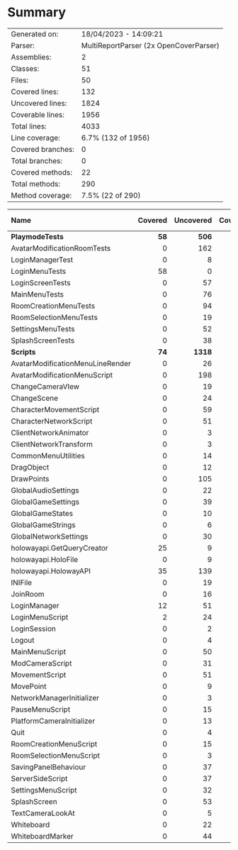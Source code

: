 ﻿# Summary
|||
|:---|:---|
| Generated on: | 18/04/2023 - 14:09:21 |
| Parser: | MultiReportParser (2x OpenCoverParser) |
| Assemblies: | 2 |
| Classes: | 51 |
| Files: | 50 |
| Covered lines: | 132 |
| Uncovered lines: | 1824 |
| Coverable lines: | 1956 |
| Total lines: | 4033 |
| Line coverage: | 6.7% (132 of 1956) |
| Covered branches: | 0 |
| Total branches: | 0 |
| Covered methods: | 22 |
| Total methods: | 290 |
| Method coverage: | 7.5% (22 of 290) |

|**Name**|**Covered**|**Uncovered**|**Coverable**|**Total**|**Line coverage**|**Covered**|**Total**|**Branch coverage**|**Covered**|**Total**|**Method coverage**|
|:---|---:|---:|---:|---:|---:|---:|---:|---:|---:|---:|---:|
|**PlaymodeTests**|**58**|**506**|**564**|**1262**|**10.2%**|**0**|**0**|****|**12**|**107**|**11.2%**|
|AvatarModificationRoomTests|0|162|162|327|0%|0|0||0|25|0%|
|LoginManagerTest|0|8|8|28|0%|0|0||0|2|0%|
|LoginMenuTests|58|0|58|105|100%|0|0||12|12|100%|
|LoginScreenTests|0|57|57|204|0%|0|0||0|10|0%|
|MainMenuTests|0|76|76|242|0%|0|0||0|15|0%|
|RoomCreationMenuTests|0|94|94|144|0%|0|0||0|17|0%|
|RoomSelectionMenuTests|0|19|19|46|0%|0|0||0|5|0%|
|SettingsMenuTests|0|52|52|92|0%|0|0||0|13|0%|
|SplashScreenTests|0|38|38|74|0%|0|0||0|8|0%|
|**Scripts**|**74**|**1318**|**1392**|**3178**|**5.3%**|**0**|**0**|****|**10**|**183**|**5.4%**|
|AvatarModificationMenuLineRender|0|26|26|44|0%|0|0||0|3|0%|
|AvatarModificationMenuScript|0|198|198|316|0%|0|0||0|25|0%|
|ChangeCameraVIew|0|19|19|38|0%|0|0||0|2|0%|
|ChangeScene|0|24|24|64|0%|0|0||0|2|0%|
|CharacterMovementScript|0|59|59|104|0%|0|0||0|3|0%|
|CharacterNetworkScript|0|51|51|111|0%|0|0||0|7|0%|
|ClientNetworkAnimator|0|3|3|14|0%|0|0||0|1|0%|
|ClientNetworkTransform|0|3|3|14|0%|0|0||0|1|0%|
|CommonMenuUtilities|0|14|14|23|0%|0|0||0|2|0%|
|DragObject|0|12|12|27|0%|0|0||0|3|0%|
|DrawPoints|0|105|105|164|0%|0|0||0|6|0%|
|GlobalAudioSettings|0|22|22|36|0%|0|0||0|7|0%|
|GlobalGameSettings|0|39|39|61|0%|0|0||0|6|0%|
|GlobalGameStates|0|10|10|27|0%|0|0||0|3|0%|
|GlobalGameStrings|0|6|6|12|0%|0|0||0|2|0%|
|GlobalNetworkSettings|0|30|30|68|0%|0|0||0|7|0%|
|holowayapi.GetQueryCreator|25|9|34|86|73.5%|0|0||3|3|100%|
|holowayapi.HoloFile|0|9|9|407|0%|0|0||0|8|0%|
|holowayapi.HolowayAPI|35|139|174|407|20.1%|0|0||4|8|50%|
|INIFile|0|19|19|39|0%|0|0||0|5|0%|
|JoinRoom|0|16|16|36|0%|0|0||0|1|0%|
|LoginManager|12|51|63|167|19%|0|0||2|6|33.3%|
|LoginMenuScript|2|24|26|50|7.6%|0|0||1|4|25%|
|LoginSession|0|2|2|12|0%|0|0||0|1|0%|
|Logout|0|4|4|13|0%|0|0||0|1|0%|
|MainMenuScript|0|50|50|87|0%|0|0||0|11|0%|
|ModCameraScript|0|31|31|51|0%|0|0||0|3|0%|
|MovementScript|0|51|51|111|0%|0|0||0|7|0%|
|MovePoint|0|9|9|27|0%|0|0||0|3|0%|
|NetworkManagerInitializer|0|3|3|14|0%|0|0||0|1|0%|
|PauseMenuScript|0|15|15|31|0%|0|0||0|1|0%|
|PlatformCameraInitializer|0|13|13|26|0%|0|0||0|1|0%|
|Quit|0|4|4|13|0%|0|0||0|1|0%|
|RoomCreationMenuScript|0|15|15|34|0%|0|0||0|4|0%|
|RoomSelectionMenuScript|0|3|3|11|0%|0|0||0|1|0%|
|SavingPanelBehaviour|0|37|37|59|0%|0|0||0|7|0%|
|ServerSideScript|0|37|37|63|0%|0|0||0|5|0%|
|SettingsMenuScript|0|32|32|57|0%|0|0||0|7|0%|
|SplashScreen|0|53|53|112|0%|0|0||0|5|0%|
|TextCameraLookAt|0|5|5|16|0%|0|0||0|1|0%|
|Whiteboard|0|22|22|39|0%|0|0||0|4|0%|
|WhiteboardMarker|0|44|44|87|0%|0|0||0|4|0%|
